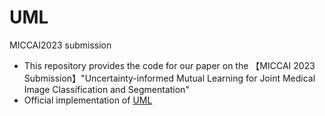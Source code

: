 # UML
MICCAI2023 submission

- This repository provides the code for our paper on the 【MICCAI 2023 Submission】"Uncertainty-informed Mutual Learning for Joint Medical Image Classification and Segmentation"
- Official implementation of [UML](https://arxiv.org/abs/2303.10049)

